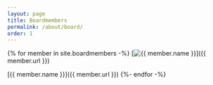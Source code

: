 ```yaml
---
layout: page
title: Boardmembers
permalink: /about/board/
order: 1
---
```


{% for member in site.boardmembers -%}
  [![ {{ member.name }} ](/assets/about/boardmembers/{{member.image_name}})]({{ member.url }})

  [{{ member.name }}]({{ member.url }})
{%- endfor -%}
